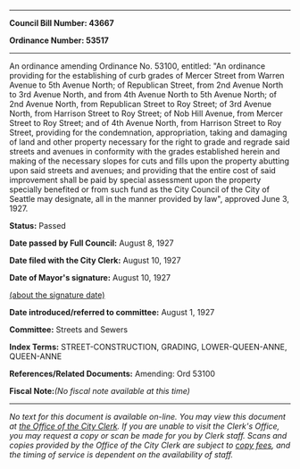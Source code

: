 

********

**Council Bill Number: 43667**
   
**Ordinance Number: 53517**
********

 An ordinance amending Ordinance No. 53100, entitled: "An ordinance providing for the establishing of curb grades of Mercer Street from Warren Avenue to 5th Avenue North; of Republican Street, from 2nd Avenue North to 3rd Avenue North, and from 4th Avenue North to 5th Avenue North; of 2nd Avenue North, from Republican Street to Roy Street; of 3rd Avenue North, from Harrison Street to Roy Street; of Nob Hill Avenue, from Mercer Street to Roy Street; and of 4th Avenue North, from Harrison Street to Roy Street, providing for the condemnation, appropriation, taking and damaging of land and other property necessary for the right to grade and regrade said streets and avenues in conformity with the grades established herein and making of the necessary slopes for cuts and fills upon the property abutting upon said streets and avenues; and providing that the entire cost of said improvement shall be paid by special assessment upon the property specially benefited or from such fund as the City Council of the City of Seattle may designate, all in the manner provided by law", approved June 3, 1927.

**Status:** Passed
   
**Date passed by Full Council:** August 8, 1927
   
**Date filed with the City Clerk:** August 10, 1927
   
**Date of Mayor's signature:** August 10, 1927
   
[(about the signature date)](/~public/approvaldate.htm)
   
   
   
**Date introduced/referred to committee:** August 1, 1927
   
**Committee:** Streets and Sewers
   
   
**Index Terms:** STREET-CONSTRUCTION, GRADING, LOWER-QUEEN-ANNE, QUEEN-ANNE

**References/Related Documents:** Amending: Ord 53100

**Fiscal Note:**_(No fiscal note available at this time)_
********

_No text for this document is available on-line. You may view this document at [the Office of the City Clerk](http://www.seattle.gov/leg/clerk/contactUs.htm). If you are unable to visit the Clerk's Office, you may request a copy or scan be made for you by Clerk staff. Scans and copies provided by the Office of the City Clerk are subject to [copy fees](http://clerk.seattle.gov/~public/clerkfees.htm), and the timing of service is dependent on the availability of staff._

